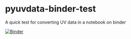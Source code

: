# pyuvdata-binder-test
A quick test for converting UV data in a notebook on binder

[![Binder](https://mybinder.org/badge_logo.svg)](https://mybinder.org/v2/gh/e-koch/pyuvdata-binder-test/HEAD?filepath=test.ipynb)
